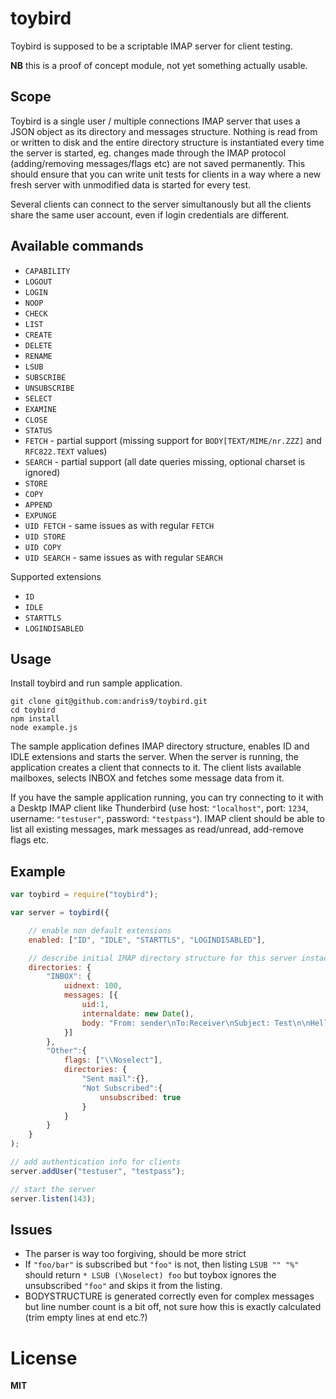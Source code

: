 # toybird

Toybird is supposed to be a scriptable IMAP server for client testing.

**NB** this is a proof of concept module, not yet something actually usable.

## Scope

Toybird is a single user / multiple connections IMAP server that uses a JSON object as its directory and messages structure. Nothing is read from or written to disk and the entire directory structure is instantiated every time the server is started, eg. changes made through the IMAP protocol (adding/removing messages/flags etc) are not saved permanently. This should ensure that you can write unit tests for clients in a way where a new fresh server with unmodified data is started for every test.

Several clients can connect to the server simultanously but all the clients share the same user account, even if login credentials are different.

## Available commands

  * `CAPABILITY`
  * `LOGOUT`
  * `LOGIN`
  * `NOOP`
  * `CHECK`
  * `LIST`
  * `CREATE`
  * `DELETE`
  * `RENAME`
  * `LSUB`
  * `SUBSCRIBE`
  * `UNSUBSCRIBE`
  * `SELECT`
  * `EXAMINE`
  * `CLOSE`
  * `STATUS`
  * `FETCH` - partial support (missing support for `BODY[TEXT/MIME/nr.ZZZ]` and `RFC822.TEXT` values)
  * `SEARCH` - partial support (all date queries missing, optional charset is ignored)
  * `STORE`
  * `COPY`
  * `APPEND`
  * `EXPUNGE`
  * `UID FETCH` - same issues as with regular `FETCH`
  * `UID STORE`
  * `UID COPY`
  * `UID SEARCH` - same issues as with regular `SEARCH`

Supported extensions

  * `ID`
  * `IDLE`
  * `STARTTLS`
  * `LOGINDISABLED`

## Usage

Install toybird and run sample application.

    git clone git@github.com:andris9/toybird.git
    cd toybird
    npm install
    node example.js

The sample application defines IMAP directory structure, enables ID and IDLE extensions and starts the server. When the server is running, the application creates a client that connects to it. The client lists available mailboxes, selects INBOX and fetches some message data from it.

If you have the sample application running, you can try connecting to it with a Desktp IMAP client like Thunderbird (use host: `"localhost"`, port: `1234`, username: `"testuser"`, password: `"testpass"`). IMAP client should be able to list all existing messages, mark messages as read/unread, add-remove flags etc.

## Example

```javascript
var toybird = require("toybird");

var server = toybird({

    // enable non default extensions
    enabled: ["ID", "IDLE", "STARTTLS", "LOGINDISABLED"],

    // describe initial IMAP directory structure for this server instace
    directories: {
        "INBOX": {
            uidnext: 100,
            messages: [{
                uid:1,
                internaldate: new Date(),
                body: "From: sender\nTo:Receiver\nSubject: Test\n\nHello world!"
            }]
        },
        "Other":{
            flags: ["\\Noselect"],
            directories: {
                "Sent mail":{},
                "Not Subscribed":{
                    unsubscribed: true
                }
            }
        }
    }
);

// add authentication info for clients
server.addUser("testuser", "testpass");

// start the server
server.listen(143);
```

## Issues

  * The parser is way too forgiving, should be more strict
  * If `"foo/bar"` is subscribed but `"foo"` is not, then listing `LSUB "" "%"` should return `* LSUB (\Noselect) foo` but toybox ignores the unsubscribed `"foo"` and skips it from the listing.
  * BODYSTRUCTURE is generated correctly even for complex messages but line number count is a bit off, not sure how this is exactly calculated (trim empty lines at end etc.?)

# License

**MIT**